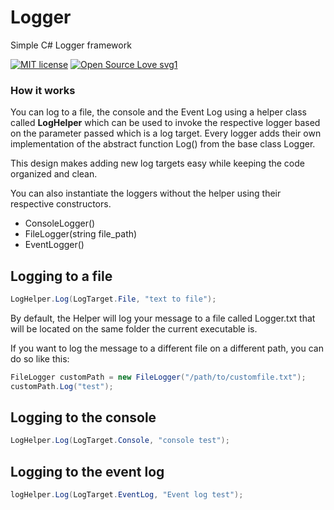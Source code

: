 # Logger
Simple C# Logger framework

[![MIT license](https://img.shields.io/badge/License-MIT-blue.svg)](https://lbesson.mit-license.org/)
[![Open Source Love svg1](https://badges.frapsoft.com/os/v1/open-source.svg?v=103)](https://github.com/ellerbrock/open-source-badges/)

### How it works

You can log to a file, the console and the Event Log using a helper class called **LogHelper** which can be used to invoke the respective logger based on the parameter passed which is a log target.  Every logger adds their own implementation of the abstract function Log() from the base class Logger.

This design makes adding new log targets easy while keeping the code organized and clean.


You can also instantiate the loggers without the helper using their respective constructors.

* ConsoleLogger()
* FileLogger(string file_path)
* EventLogger()

## Logging to a file
 ```cs
 LogHelper.Log(LogTarget.File, "text to file");
 ```
  By default, the Helper will log your message to a file called Logger.txt that will be located on the same folder the current executable is.

  If you want to log the message to a different file on a different path, you can do so like this:
```cs
FileLogger customPath = new FileLogger("/path/to/customfile.txt");
customPath.Log("test");
 ```

## Logging to the console
 ```cs
LogHelper.Log(LogTarget.Console, "console test");
  ```
## Logging to the event log
 ```cs
logHelper.Log(LogTarget.EventLog, "Event log test");
```